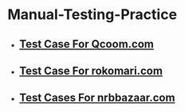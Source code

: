 # Manual-Testing-Practice


- ## [**Test Case For Qcoom.com**](https://github.com/Tonmoy61/Manual-Testing-Practice/tree/main/Test%20Case%20for%20Qcoom.com)
- ## [**Test Case For rokomari.com**](https://github.com/Tonmoy61/Manual-Testing-Practice/tree/main/Test%20Case%20for%20rokomari.com)
- ## [**Test Cases For nrbbazaar.com**](https://github.com/Tonmoy61/Manual-Testing-Practice/tree/main/Test%20Cases%20for%20nrbbazaar.com)
